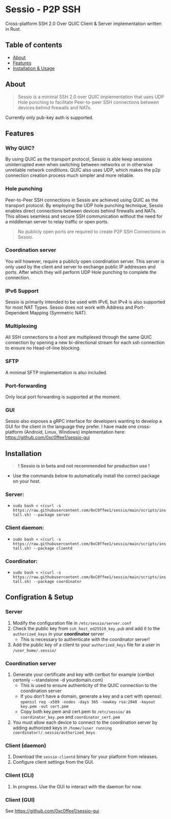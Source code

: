 # Sessio - P2P SSH

Cross-platform SSH 2.0 Over QUIC Client & Server implementation written in Rust.

## Table of contents

- [About](#about)
- [Features](#features)
- [Installation & Usage](#installation--usage)

## About

> Sessio is a minimal SSH 2.0 over QUIC implementation that uses UDP Hole punching to facilitate Peer-to-peer SSH connections between devices behind firewalls and NATs.

Currently only pub-key auth is supported.

## Features

### Why QUIC?
By using QUIC as the transport protocol, Sessio is able keep sessions uninterrupted even when switching between networks or in otherwise unreliable network conditions. 
QUIC also uses UDP, which makes the p2p connection creation process much simpler and more reliable.

### Hole punching
Peer-to-Peer SSH connections in Sessio are achieved using QUIC as the transport protocol. By employing the UDP hole punching technique, Sessio enables direct connections between devices behind firewalls and NATs. This allows seamless and secure SSH communication without the need for a middleman server to relay traffic or open ports.

> No publicly open ports are required to create P2P SSH Connections in Sessio.

### Coordination server

You will however, require a publicly open coordination server. This server is only used by the client and server to exchange public IP addresses and ports. After which they will perform UDP Hole punching to complete the connection.

### IPv6 Support

Sessio is primarily intended to be used with IPv6, but IPv4 is also supported for most NAT Types. Sessio does not work with Address and Port-Dependent Mapping (Symmetric NAT).

### Multiplexing
All SSH connections to a host are multiplexed through the same QUIC connection by opening a new bi-directional stream for each ssh connection to ensure no Head-of-line blocking.

### SFTP
A minimal SFTP implementation is also included.

### Port-forwarding
Only local port forwarding is supported at the moment.

### GUI
Sessio also exposes a gRPC interface for developers wanting to develop a GUI for the client in the language they prefer. I have made one cross-platform (Android, Linux, Windows) implementation here: https://github.com/0xc0ffee1/sessio-gui

## Installation
> **! Sessio is in beta and not recommended for production use !**

- Use the commands below to automatically install the correct package on your host.
### Server:
- `sudo bash < <(curl -s https://raw.githubusercontent.com/0xC0ffee1/sessio/main/scripts/install.sh) --package server`
### Client daemon:
- `sudo bash < <(curl -s https://raw.githubusercontent.com/0xC0ffee1/sessio/main/scripts/install.sh) --package clientd`
### Coordinator:
- `sudo bash < <(curl -s https://raw.githubusercontent.com/0xC0ffee1/sessio/main/scripts/install.sh) --package coordinator`

## Configration & Setup

### Server
1. Modify the configuration file in `/etc/sessio/server.conf`
2. Check the public key from `ssh_host_ed25519_key.pub` and add it to the `authorized_keys` in your **coordinator** server
    - This is necessary to authenticate with the coordinator server!
3. Add the public key of a client to your `authorized_keys` file for a user in `/user_home/.sessio/`

### Coordination server
1. Generate your certificate and key with certbot for example (certbot certonly --standalone -d yourdomain.com)
    - This is used to ensure authenticity of the QUIC connection to the coordination server
    - If you don't have a domain, generate a key and a cert with openssl: `openssl req -x509 -nodes -days 365 -newkey rsa:2048 -keyout key.pem -out cert.pem`
    - Copy both key.pem and cert.pem to `/etc/sessio/` as `coordinator_key.pem` and `coordinator_cert.pem`
2. You must allow each device to connect to the coordination server by adding authorized keys in `/home/(user running coordinator)/.sessio/authorized_keys`


### Client (daemon)
1. Download the `sessio-clientd` binary for your platform from releases.
2. Configure client settings from the GUI.

### Client (CLI)
1. In progress. Use the GUI to interact with the daemon for now.

### Client (GUI)
See https://github.com/0xc0ffee1/sessio-gui

